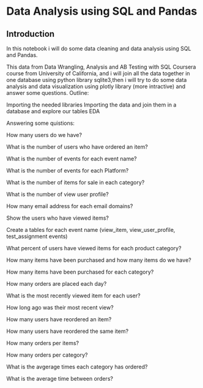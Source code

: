 # Data Analysis using SQL and Pandas
## Introduction

In this notebook i will do some data cleaning and data analysis using SQL and Pandas.

This data from Data Wrangling, Analysis and AB Testing with SQL Coursera course from University of California, and i will join all the data together in one database using python library sqlite3,then i will try to do some data analysis and data visualization using plotly library (more intractive) and answer some questions.
Outline:

Importing the needed libraries
Importing the data and join them in a database and explore our tables
EDA

Answering some quistions:

How many users do we have?

What is the number of users who have ordered an item?

What is the number of events for each event name?

What is the number of events for each Platform?

What is the number of items for sale in each category?

What is the number of view user profile?

How many email address for each email domains?

Show the users who have viewed items?

Create a tables for each event name (view_item, view_user_profile, test_assignment events)

What percent of users have viewed items for each product category?

How many items have been purchased and how many items do we have?

How many items have been purchased for each category?

How many orders are placed each day?

What is the most recently viewed item for each user?

How long ago was their most recent view?

How many users have reordered an item?

How many users have reordered the same item?

How many orders per items?

How many orders per category?

What is the avgerage times each category has ordered?

What is the average time between orders?
